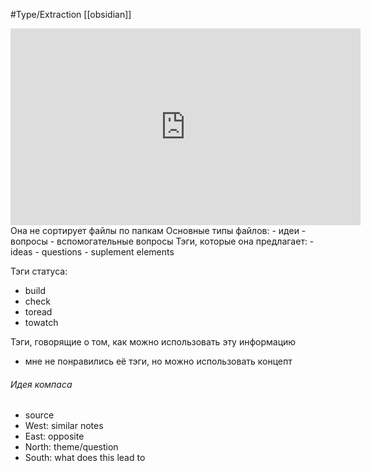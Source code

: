  #Type/Extraction [[obsidian]]
<iframe width="560" height="315" src="https://www.youtube.com/embed/HSTOSWOhNo4?si=-fL8TMdUkvlKauX6" title="YouTube video player" frameborder="0" allow="accelerometer; autoplay; clipboard-write; encrypted-media; gyroscope; picture-in-picture; web-share" allowfullscreen></iframe>
Она не сортирует файлы по папкам
Основные типы файлов:
- идеи
- вопросы
- вспомогательные вопросы
Тэги, которые она предлагает:
- ideas 
- questions
- suplement elements

Тэги статуса:
- build
- check
- toread
- towatch

Тэги, говорящие о том, как можно использовать эту информацию
- мне не понравились её тэги, но можно использовать концепт

###### Идея компаса
- source
- West: similar notes
- East: opposite
- North: theme/question
- South: what does this lead to  
